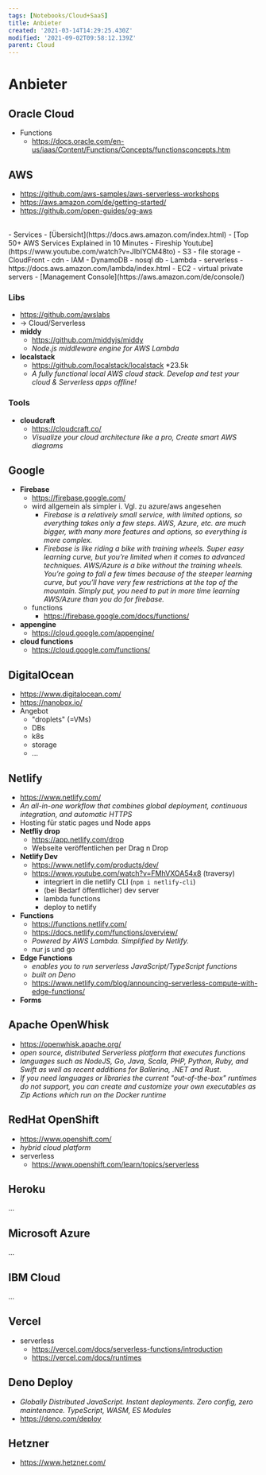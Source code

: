 ```yaml
---
tags: [Notebooks/Cloud+SaaS]
title: Anbieter
created: '2021-03-14T14:29:25.430Z'
modified: '2021-09-02T09:58:12.139Z'
parent: Cloud
---
```


# Anbieter

## Oracle Cloud
- Functions
  - <https://docs.oracle.com/en-us/iaas/Content/Functions/Concepts/functionsconcepts.htm>


## AWS
- <https://github.com/aws-samples/aws-serverless-workshops>
- <https://aws.amazon.com/de/getting-started/>
- <https://github.com/open-guides/og-aws>
<br/>
- Services
  - [Übersicht](https://docs.aws.amazon.com/index.html)
  - [Top 50+ AWS Services Explained in 10 Minutes - Fireship Youtube](https://www.youtube.com/watch?v=JIbIYCM48to)
  - S3
    - file storage
  - CloudFront
    - cdn
  - IAM
  - DynamoDB
    - nosql db
  - Lambda
    - serverless
    - https://docs.aws.amazon.com/lambda/index.html
  - EC2
    - virtual private servers
- [Management Console](https://aws.amazon.com/de/console/)

### Libs
- <https://github.com/awslabs>
- → Cloud/Serverless
- **middy**
  - <https://github.com/middyjs/middy>
  - *Node.js middleware engine for AWS Lambda*
- **localstack**
  - <https://github.com/localstack/localstack> *23.5k
  - *A fully functional local AWS cloud stack. Develop and test your cloud & Serverless apps offline!*

### Tools
- **cloudcraft**
  - <https://cloudcraft.co/>
  - *Visualize your cloud architecture like a pro, Create smart AWS diagrams*


## Google
- **Firebase**
  - <https://firebase.google.com/>
  - wird allgemein als simpler i. Vgl. zu azure/aws angesehen
    - *Firebase is a relatively small service, with limited options, so everything takes only a few steps. AWS, Azure, etc. are much bigger, with many more features and options, so everything is more complex.*
    - *Firebase is like riding a bike with training wheels. Super easy learning curve, but you’re limited when it comes to advanced techniques. AWS/Azure is a bike without the training wheels. You’re going to fall a few times because of the steeper learning curve, but you’ll have very few restrictions at the top of the mountain. Simply put, you need to put in more time learning AWS/Azure than you do for firebase.*
  - functions
    - <https://firebase.google.com/docs/functions/>
- **appengine**
  - <https://cloud.google.com/appengine/>
- **cloud functions**
  - <https://cloud.google.com/functions/>


## DigitalOcean
- <https://www.digitalocean.com/>
- <https://nanobox.io/>
- Angebot
  - "droplets" (=VMs)
  - DBs
  - k8s
  - storage
  - ...


## Netlify
- <https://www.netlify.com/>
- *An all-in-one workflow that combines global deployment, continuous integration, and automatic HTTPS*
- Hosting für static pages und Node apps 
- **Netfliy drop**
  - <https://app.netlify.com/drop>
  - Webseite veröffentlichen per Drag n Drop
- **Netlify Dev**
  - <https://www.netlify.com/products/dev/>
  - <https://www.youtube.com/watch?v=FMhVXOA54x8> (traversy)
    - integriert in die netlify CLI (```npm i netlify-cli```)
    - (bei Bedarf öffentlicher) dev server
    - lambda functions
    - deploy to netlify
- **Functions**
  - <https://functions.netlify.com/>
  - <https://docs.netlify.com/functions/overview/>
  - *Powered by AWS Lambda. Simplified by Netlify.*
  - nur js und go
- **Edge Functions**
  - *enables you to run serverless JavaScript/TypeScript functions*
  - *built on Deno*
  - <https://www.netlify.com/blog/announcing-serverless-compute-with-edge-functions/>
- **Forms**


## Apache OpenWhisk
- <https://openwhisk.apache.org/>
- *open source, distributed Serverless platform that executes functions*
- *languages such as NodeJS, Go, Java, Scala, PHP, Python, Ruby, and Swift as well as recent additions for Ballerina, .NET and Rust.*
- *If you need languages or libraries the current "out-of-the-box" runtimes do not support, you can create and customize your own executables as Zip Actions which run on the Docker runtime*


## RedHat OpenShift
- <https://www.openshift.com/>
- *hybrid cloud platform*
- serverless
  - <https://www.openshift.com/learn/topics/serverless>


## Heroku
...


## Microsoft Azure
...


## IBM Cloud
...


## Vercel
- serverless
  - <https://vercel.com/docs/serverless-functions/introduction>
  - <https://vercel.com/docs/runtimes>


## Deno Deploy
  - *Globally Distributed JavaScript. Instant deployments. Zero config, zero maintenance. TypeScript, WASM, ES Modules*
  - <https://deno.com/deploy>

## Hetzner
- <https://www.hetzner.com/>